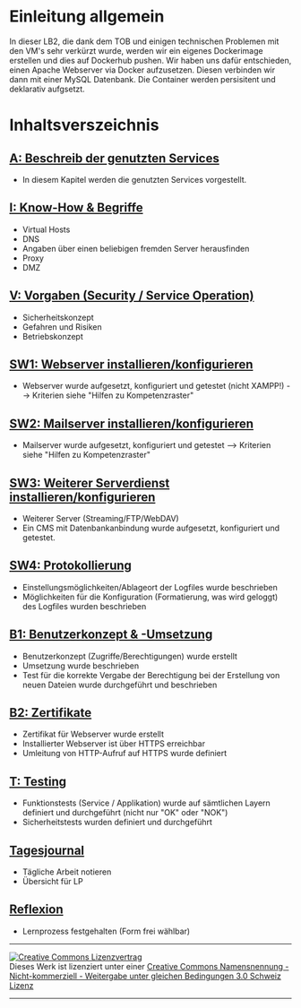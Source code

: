 # Einleitung allgemein
In dieser LB2, die dank dem TOB und einigen technischen Problemen mit den VM's sehr verkürzt wurde, werden wir ein eigenes Dockerimage erstellen und dies auf Dockerhub pushen. Wir haben uns dafür entschieden, einen Apache Webserver via Docker aufzusetzen. Diesen verbinden wir dann mit einer MySQL Datenbank. Die Container werden persisitent und deklarativ aufgsetzt. 
# Inhaltsverszeichnis

## [A: Beschreib der genutzten Services](A/README.md)
- In diesem Kapitel werden die genutzten Services vorgestellt.

## [I: Know-How & Begriffe](I/README.md)
- Virtual Hosts
- DNS
- Angaben über einen beliebigen fremden Server herausfinden
- Proxy
- DMZ

## [V: Vorgaben (Security / Service Operation)](V/README.md)
- Sicherheitskonzept
- Gefahren und Risiken
- Betriebskonzept

## [SW1: Webserver installieren/konfigurieren](SW1/README.md)
- Webserver wurde aufgesetzt, konfiguriert und getestet (nicht XAMPP!)    --> Kriterien siehe "Hilfen zu Kompetenzraster"

## [SW2: Mailserver installieren/konfigurieren](SW2/README.md)
- Mailserver wurde aufgesetzt, konfiguriert und getestet   --> Kriterien siehe "Hilfen zu Kompetenzraster"

## [SW3: Weiterer Serverdienst installieren/konfigurieren](SW3/README.md)
- Weiterer Server (Streaming/FTP/WebDAV)
- Ein CMS mit Datenbankanbindung wurde aufgesetzt, konfiguriert und getestet.

## [SW4: Protokollierung](SW4/README.md)
- Einstellungsmöglichkeiten/Ablageort der Logfiles wurde beschrieben
- Möglichkeiten für die Konfiguration (Formatierung, was wird geloggt) des Logfiles wurden beschrieben

## [B1: Benutzerkonzept & -Umsetzung](B1/README.md)
- Benutzerkonzept (Zugriffe/Berechtigungen) wurde erstellt
- Umsetzung wurde beschrieben
- Test für die korrekte Vergabe der Berechtigung bei der Erstellung von neuen Dateien wurde durchgeführt und beschrieben
 
## [B2: Zertifikate](B2/README.md)
- Zertifikat für Webserver wurde erstellt
- Installierter Webserver ist über HTTPS erreichbar
- Umleitung von HTTP-Aufruf auf HTTPS wurde definiert

## [T: Testing](T/README.md)
- Funktionstests (Service / Applikation) wurde auf sämtlichen Layern definiert und durchgeführt (nicht nur "OK" oder "NOK")
- Sicherheitstests wurden definiert und durchgeführt

## [Tagesjournal](Tagesjournal/README.md)
- Tägliche Arbeit notieren
- Übersicht für LP
  
## [Reflexion](R/README.md)
- Lernprozess festgehalten (Form frei wählbar)


- - -
<a rel="license" href="http://creativecommons.org/licenses/by-nc-sa/3.0/ch/"><img alt="Creative Commons Lizenzvertrag" style="border-width:0" src="https://i.creativecommons.org/l/by-nc-sa/3.0/ch/88x31.png" /></a><br />Dieses Werk ist lizenziert unter einer <a rel="license" href="http://creativecommons.org/licenses/by-nc-sa/3.0/ch/">Creative Commons Namensnennung - Nicht-kommerziell - Weitergabe unter gleichen Bedingungen 3.0 Schweiz Lizenz</a>

- - -
